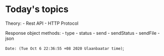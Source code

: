 
# Today's topics

Theory:
    - Rest API
    - HTTP Protocol

Response object methods:
    - type
    - status
    - send
    - sendStatus
    - sendFile
    - json

`Date: (Tue Oct 6 22:36:55 +08 2020 Ulaanbaatar time)`;
